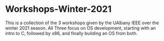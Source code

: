 # Workshops-Winter-2021
This is a collection of the 3 workshops given by the UAlbany IEEE over the winter 2021 season. All Three focus on OS development, starting with an intro to C, followed by x86, and finally building an OS from both. 